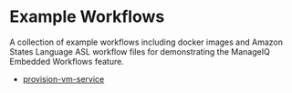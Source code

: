 # Example Workflows

A collection of example workflows including docker images and Amazon States Language ASL workflow files for demonstrating the ManageIQ Embedded Workflows feature.

- [provision-vm-service](provision-vm-service/README.md)
